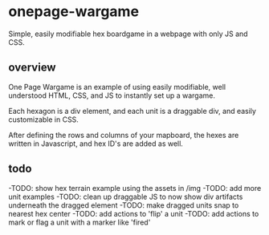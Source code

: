 # onepage-wargame
Simple, easily modifiable hex boardgame in a webpage with only JS and CSS.

## overview
One Page Wargame is an example of using easily modifiable, well understood HTML, CSS, and JS to instantly set up a wargame.

Each hexagon is a div element, and each unit is a draggable div, and easily customizable in CSS.

After defining the rows and columns of your mapboard, the hexes are written in Javascript, and hex ID's are added as well.

## todo
  -TODO: show hex terrain example using the assets in /img
  -TODO: add more unit examples
  -TODO: clean up draggable JS to now show div artifacts underneath the dragged element
  -TODO: make dragged units snap to nearest hex center
  -TODO: add actions to 'flip' a unit
  -TODO: add actions to mark or flag a unit with a marker like 'fired'
